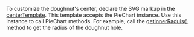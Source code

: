 To customize the doughnut's center, declare the SVG markup in the [centerTemplate](/Documentation/ApiReference/UI_Components/dxPieChart/Configuration/#centerTemplate). This template accepts the PieChart instance. Use this instance to call PieChart methods. For example, call the [getInnerRaduis()](/Documentation/ApiReference/UI_Components/dxPieChart/Methods/#getInnerRadius) method to get the radius of the doughnut hole.
<!--split-->